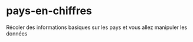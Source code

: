 # pays-en-chiffres
Récoler des informations basiques sur les pays et vous allez manipuler les données

